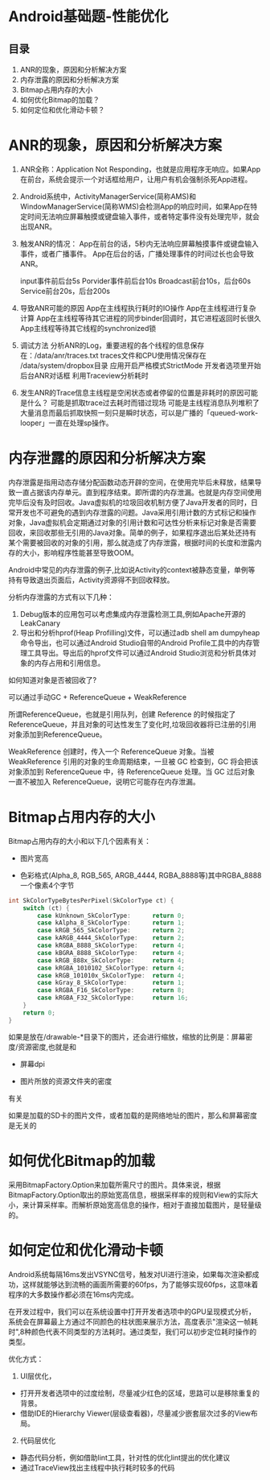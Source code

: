 # Android基础题-性能优化

## 目录

1. ANR的现象，原因和分析解决方案
2. 内存泄露的原因和分析解决方案
3. Bitmap占用内存的大小
4. 如何优化Bitmap的加载？
5. 如何定位和优化滑动卡顿？

# ANR的现象，原因和分析解决方案

1. ANR全称：Application Not Responding，也就是应用程序无响应。如果App在前台，系统会提示一个对话框给用户，让用户有机会强制杀死App进程。
2. Android系统中，ActivityManagerService(简称AMS)和WindowManagerService(简称WMS)会检测App的响应时间，如果App在特定时间无法响应屏幕触摸或键盘输入事件，或者特定事件没有处理完毕，就会出现ANR。
3. 触发ANR的情况：
	App在前台的话，5秒内无法响应屏幕触摸事件或键盘输入事件，或者广播事件。
	App在后台的话，广播处理事件的时间过长也会导致ANR。

	input事件前后台5s
	Porvider事件前后台10s
	Broadcast前台10s，后台60s
	Service前台20s，后台200s
4. 导致ANR可能的原因
	App在主线程执行耗时的IO操作
	App在主线程进行复杂计算
	App在主线程等待其它进程的同步binder回调时，其它进程返回时长很久
	App主线程等待其它线程的synchronized锁
5. 调试方法
	分析ANR的Log，重要进程的各个线程的信息保存在：/data/anr/traces.txt
	traces文件和CPU使用情况保存在 /data/system/dropbox目录
	应用开启严格模式StrictMode
	开发者选项里开始后台ANR对话框
	利用Traceview分析耗时
6. 发生ANR的Trace信息主线程是空闲状态或者停留的位置是非耗时的原因可能是什么？	可能是抓取trace过去耗时而错过现场
	可能是主线程消息队列堆积了大量消息而最后抓取快照一刻只是瞬时状态，可以是广播的「queued-work-looper」一直在处理sp操作。	

# 内存泄露的原因和分析解决方案

内存泄露是指用动态存储分配函数动态开辟的空间，在使用完毕后未释放，结果导致一直占据该内存单元。直到程序结束。即所谓的内存泄漏。也就是内存空间使用完毕后没有及时回收。Java虚拟机的垃圾回收机制方便了Java开发者的同时，日常开发也不可避免的遇到内存泄露的问题。Java采用引用计数的方式标记和操作对象，Java虚拟机会定期通过对象的引用计数和可达性分析来标记对象是否需要回收，来回收那些无引用的Java对象。简单的例子，如果程序退出后某处还持有某个需要被回收的对象的引用，那么就造成了内存泄露，根据时间的长度和泄露内存的大小，影响程序性能甚至导致OOM。

Android中常见的内存泄露的例子,比如说Activity的context被静态变量，单例等持有导致退出页面后，Activity资源得不到回收释放。

分析内存泄露的方式有以下几种：
1. Debug版本的应用包可以考虑集成内存泄露检测工具,例如Apache开源的LeakCanary
2. 导出和分析hprof(Heap Profilling)文件，可以通过adb shell am dumpyheap命令导出，也可以通过Android Studio自带的Android Profile工具中的内存管理工具导出。导出后的hprof文件可以通过Android Studio浏览和分析具体对象的内存占用和引用信息。

如何知道对象是否被回收了?

可以通过手动GC + ReferenceQueue + WeakReference

所谓ReferenceQueue，也就是引用队列，创建 Reference 的时候指定了 ReferenceQueue，并且对象的可达性发生了变化时,垃圾回收器将已注册的引用对象添加到ReferenceQueue。

WeakReference 创建时，传入一个 ReferenceQueue 对象。当被 WeakReference 引用的对象的生命周期结束，一旦被 GC 检查到，GC 将会把该对象添加到 ReferenceQueue 中，待 ReferenceQueue 处理。当 GC 过后对象一直不被加入 ReferenceQueue，说明它可能存在内存泄漏。


# Bitmap占用内存的大小

Bitmap占用内存的大小和以下几个因素有关：

* 图片宽高

* 色彩格式(Alpha_8, RGB_565, ARGB_4444, RGBA_8888等)其中RGBA_8888一个像素4个字节

```C++
int SkColorTypeBytesPerPixel(SkColorType ct) {
    switch (ct) {
        case kUnknown_SkColorType:      return 0;
        case kAlpha_8_SkColorType:      return 1;
        case kRGB_565_SkColorType:      return 2;
        case kARGB_4444_SkColorType:    return 2;
        case kRGBA_8888_SkColorType:    return 4;
        case kBGRA_8888_SkColorType:    return 4;
        case kRGB_888x_SkColorType:     return 4;
        case kRGBA_1010102_SkColorType: return 4;
        case kRGB_101010x_SkColorType:  return 4;
        case kGray_8_SkColorType:       return 1;
        case kRGBA_F16_SkColorType:     return 8;
        case kRGBA_F32_SkColorType:     return 16;
    }
    return 0;
}
```

如果是放在/drawable-*目录下的图片，还会进行缩放，缩放的比例是：屏幕密度/资源密度,也就是和

* 屏幕dpi

* 图片所放的资源文件夹的密度

有关

如果是加载的SD卡的图片文件，或者加载的是网络地址的图片，那么和屏幕密度是无关的

# 如何优化Bitmap的加载

采用BitmapFactory.Option来加载所需尺寸的图片。具体来说，根据BitmapFactory.Option取出的原始宽高信息，根据采样率的规则和View的实际大小，来计算采样率。而解析原始宽高信息的操作，相对于直接加载图片，是轻量级的。

# 如何定位和优化滑动卡顿

Android系统每隔16ms发出VSYNC信号，触发对UI进行渲染，如果每次渲染都成功，这样就能够达到流畅的画面所需要的60fps，为了能够实现60fps，这意味着程序的大多数操作都必须在16ms内完成。

在开发过程中，我们可以在系统设置中打开开发者选项中的GPU呈现模式分析，系统会在屏幕最上方通过不同颜色的柱状图来展示方法，高度表示"渲染这一帧耗时",8种颜色代表不同类型的方法耗时。通过类型，我们可以初步定位耗时操作的类型。

优化方式：

1. UI层优化，

* 打开开发者选项中的过度绘制，尽量减少红色的区域，思路可以是移除重复的背景。
* 借助IDE的Hierarchy Viewer(层级查看器)，尽量减少嵌套层次过多的View布局。

2. 代码层优化

* 静态代码分析，例如借助lint工具，针对性的优化lint提出的优化建议
* 通过TraceView找出主线程中执行耗时较多的代码